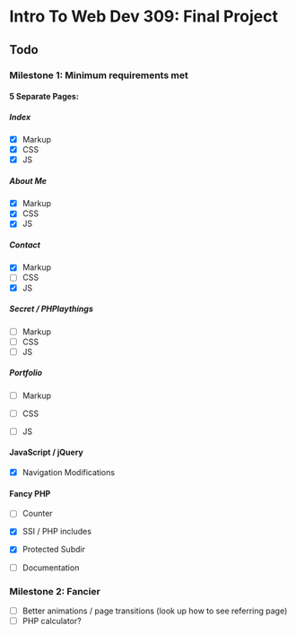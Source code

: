 Intro To Web Dev 309: Final Project
===================================

Todo
----

### Milestone 1: Minimum requirements met

#### 5 Separate Pages:

##### Index
- [x] Markup
- [x] CSS
- [x] JS

##### About Me
- [x] Markup
- [x] CSS
- [x] JS

##### Contact
- [x] Markup
- [ ] CSS
- [x] JS

##### Secret / PHPlaythings
- [ ] Markup
- [ ] CSS
- [ ] JS

##### Portfolio
- [ ] Markup
- [ ] CSS
- [ ] JS


#### JavaScript / jQuery
- [x] Navigation Modifications

#### Fancy PHP
- [ ] Counter


- [x] SSI / PHP includes
- [x] Protected Subdir
- [ ] Documentation

### Milestone 2: Fancier
- [ ] Better animations / page transitions
(look up how to see referring page)
- [ ] PHP calculator?
